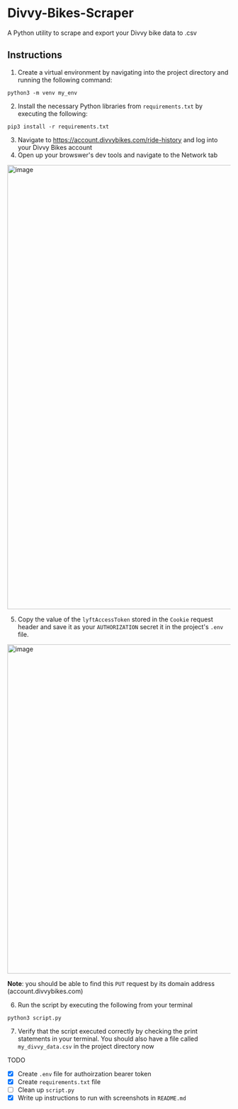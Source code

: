 # Divvy-Bikes-Scraper
A Python utility to scrape and export your Divvy bike data to .csv

## Instructions

1. Create a virtual environment by navigating into the project directory and running the following command:
```
python3 -m venv my_env
```

2. Install the necessary Python libraries from `requirements.txt` by executing the following:

```
pip3 install -r requirements.txt
```

3. Navigate to https://account.divvybikes.com/ride-history and log into your Divvy Bikes account
4. Open up your browswer's dev tools and navigate to the Network tab

<img width="1000" alt="image" src="https://user-images.githubusercontent.com/44789534/160257650-733f8b5f-e793-4d01-8e02-2c2f290436f8.png">


5. Copy the value of the `lyftAccessToken` stored in the `Cookie` request header and save it as your `AUTHORIZATION` secret it in the project's `.env` file. 

<img width="741" alt="image" src="https://user-images.githubusercontent.com/44789534/160257698-582de274-7e5d-46cc-a45c-5065d8cf6c4b.png">

  
  **Note**: you should be able to find this `PUT` request by its domain address (account.divvybikes.com)

6. Run the script by executing the following from your terminal

  ```python3 script.py```

7. Verify that the script executed correctly by checking the print statements in your terminal. You should also have a file called `my_divvy_data.csv` in the project directory now

TODO

- [x] Create `.env` file for authoirzation bearer token
- [x] Create `requirements.txt` file
- [ ] Clean up `script.py`
- [x] Write up instructions to run with screenshots in `README.md`
